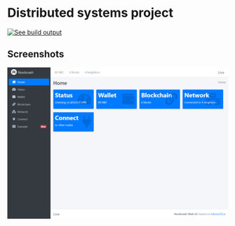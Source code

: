 # Distributed systems project
[![See build output](https://github.com/iAmGroute/distrib/workflows/Noobcash%20python/badge.svg)](https://github.com/iAmGroute/distrib/actions?query=workflow%3A%22Noobcash+python%22)


## Screenshots

![Home page screenshot](https://github.com/iAmGroute/distrib/blob/master/images/screenshot_0.png)

